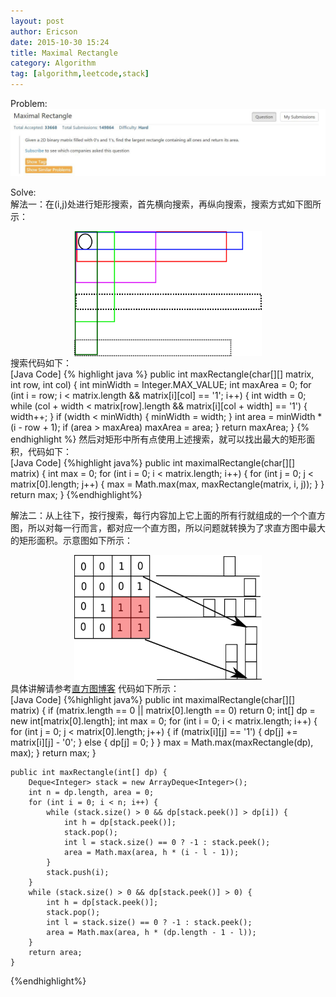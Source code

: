 ```yaml
---
layout: post
author: Ericson
date: 2015-10-30 15:24
title: Maximal Rectangle
category: Algorithm
tag: [algorithm,leetcode,stack]
---
```


Problem:
![Maximal Rectangle](/public/img/algorithm/maximal-rectangle.jpg)

Solve:<br/>
解法一：在(i,j)处进行矩形搜索，首先横向搜索，再纵向搜索，搜索方式如下图所示：<br/>
<div align="center"><img src="/public/img/algorithm/search-rectangle.png" height="200" width="300" align="center" alt="搜索方式"></div>
<!--![search rectangle](/public/img/algorithm/search-rectangle.png)-->
搜索代码如下：<br/>
[Java Code]
{% highlight java %}
public int maxRectangle(char[][] matrix, int row, int col) {
        int minWidth = Integer.MAX_VALUE;
        int maxArea = 0;
        for (int i = row; i < matrix.length && matrix[i][col] == '1'; i++) {
            int width = 0;
            while (col + width < matrix[row].length && matrix[i][col + width] == '1') {
                width++;
            }
            if (width < minWidth) {
                minWidth = width;
            }
            int area = minWidth * (i - row + 1);
            if (area > maxArea)
                maxArea = area;
        }
        return maxArea;
    }
{% endhighlight %}
然后对矩形中所有点使用上述搜索，就可以找出最大的矩形面积，代码如下：<br/>
[Java Code]
{%highlight java%}
public int maximalRectangle(char[][] matrix) {
        int max = 0;
        for (int i = 0; i < matrix.length; i++) {
            for (int j = 0; j < matrix[0].length; j++) {
                max = Math.max(max, maxRectangle(matrix, i, j));
            }
        }
        return max;
    }
{%endhighlight%}

解法二：从上往下，按行搜索，每行内容加上它上面的所有行就组成的一个个直方图，所以对每一行而言，都对应一个直方图，所以问题就转换为了求直方图中最大的矩形面积。示意图如下所示：<br/>
<div align="center">
<img src="/public/img/algorithm/row-histogram.png" height="200" width="300" alt="直方图">
</div>
具体讲解请参考<a href="http://ericsonyc.github.io/algorithm/2015/10/28/LeetCode-84/" >直方图博客</a>
代码如下所示：<br/>
[Java Code]
{%highlight java%}
public int maximalRectangle(char[][] matrix) {
        if (matrix.length == 0 || matrix[0].length == 0) return 0;
        int[] dp = new int[matrix[0].length];
        int max = 0;
        for (int i = 0; i < matrix.length; i++) {
            for (int j = 0; j < matrix[0].length; j++) {
                if (matrix[i][j] == '1') {
                    dp[j] += matrix[i][j] - '0';
                } else {
                    dp[j] = 0;
                }
            }
            max = Math.max(maxRectangle(dp), max);
        }
        return max;
    }

    public int maxRectangle(int[] dp) {
        Deque<Integer> stack = new ArrayDeque<Integer>();
        int n = dp.length, area = 0;
        for (int i = 0; i < n; i++) {
            while (stack.size() > 0 && dp[stack.peek()] > dp[i]) {
                int h = dp[stack.peek()];
                stack.pop();
                int l = stack.size() == 0 ? -1 : stack.peek();
                area = Math.max(area, h * (i - l - 1));
            }
            stack.push(i);
        }
        while (stack.size() > 0 && dp[stack.peek()] > 0) {
            int h = dp[stack.peek()];
            stack.pop();
            int l = stack.size() == 0 ? -1 : stack.peek();
            area = Math.max(area, h * (dp.length - 1 - l));
        }
        return area;
    }
{%endhighlight%}